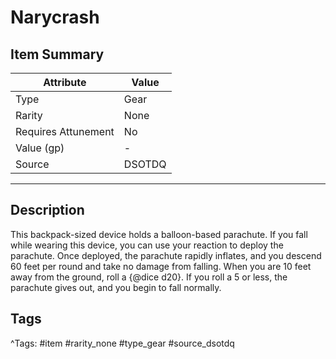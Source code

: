 # Narycrash

## Item Summary

| Attribute            | Value                        |
|----------------------|------------------------------|
| Type                 | Gear |
| Rarity               | None             |
| Requires Attunement  | No                |
| Value (gp)           | -    |
| Source               | DSOTDQ |

---

## Description

This backpack-sized device holds a balloon-based parachute. If you fall while wearing this device, you can use your reaction to deploy the parachute. Once deployed, the parachute rapidly inflates, and you descend 60 feet per round and take no damage from falling. When you are 10 feet away from the ground, roll a {@dice d20}. If you roll a 5 or less, the parachute gives out, and you begin to fall normally.

## Tags

^Tags: #item #rarity_none #type_gear #source_dsotdq